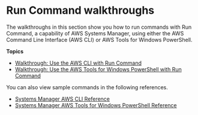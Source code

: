 # Run Command walkthroughs<a name="run-command-walkthroughs"></a>

The walkthroughs in this section show you how to run commands with Run Command, a capability of AWS Systems Manager, using either the AWS Command Line Interface \(AWS CLI\) or AWS Tools for Windows PowerShell\.

**Topics**
+ [Walkthrough: Use the AWS CLI with Run Command](walkthrough-cli.md)
+ [Walkthrough: Use the AWS Tools for Windows PowerShell with Run Command](walkthrough-powershell.md)

You can also view sample commands in the following references\.
+ [Systems Manager AWS CLI Reference](https://docs.aws.amazon.com/cli/latest/reference/ssm/index.html)
+ [Systems Manager AWS Tools for Windows PowerShell Reference](https://docs.aws.amazon.com/powershell/latest/reference/items/SimpleSystemsManagement_cmdlets.html)